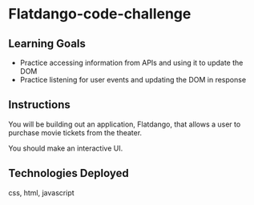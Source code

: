 # Flatdango-code-challenge

## Learning Goals

- Practice accessing information from APIs and using it to update the DOM
- Practice listening for user events and updating the DOM in response

## Instructions

You will be building out an application, Flatdango, that allows a user to purchase movie tickets from the theater.

You should make an interactive UI.

## Technologies Deployed
css, html, javascript

 

